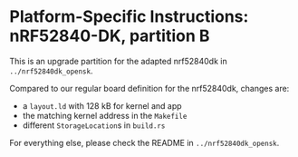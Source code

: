 Platform-Specific Instructions: nRF52840-DK, partition B
===================================

This is an upgrade partition for the adapted nrf52840dk in `../nrf52840dk_opensk`.

Compared to our regular board definition for the nrf52840dk, changes are:
- a `layout.ld` with 128 kB for kernel and app
- the matching kernel address in the `Makefile`
- different `StorageLocation`s in `build.rs`

For everything else, please check the README in `../nrf52840dk_opensk`.
